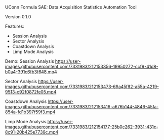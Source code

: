 UConn Formula SAE: Data Acquisition Statistics Automation Tool

Version 0.1.0

Features:
- Session Analysis
- Sector Analysis
- Coastdown Analysis
- Limp Mode Analysis

Demo:
Session Analysis
https://user-images.githubusercontent.com/7331983/212153356-19950272-ccf9-41d8-b0a4-391c6fb3f648.mp4

Sector Analysis
https://user-images.githubusercontent.com/7331983/212153473-69a45f82-a55a-4219-9513-c92f0872fe05.mp4

Coastdown Analysis
https://user-images.githubusercontent.com/7331983/212153416-a676b144-4846-45fa-854a-fd1b397f59f3.mp4

Limp Mode Analysis
https://user-images.githubusercontent.com/7331983/212154177-25b0c262-3931-431c-8c91-20b425e7736c.mp4

